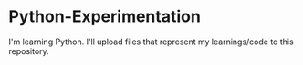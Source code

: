 # Python-Experimentation
I'm learning Python. I'll upload files that represent my learnings/code to this repository.
